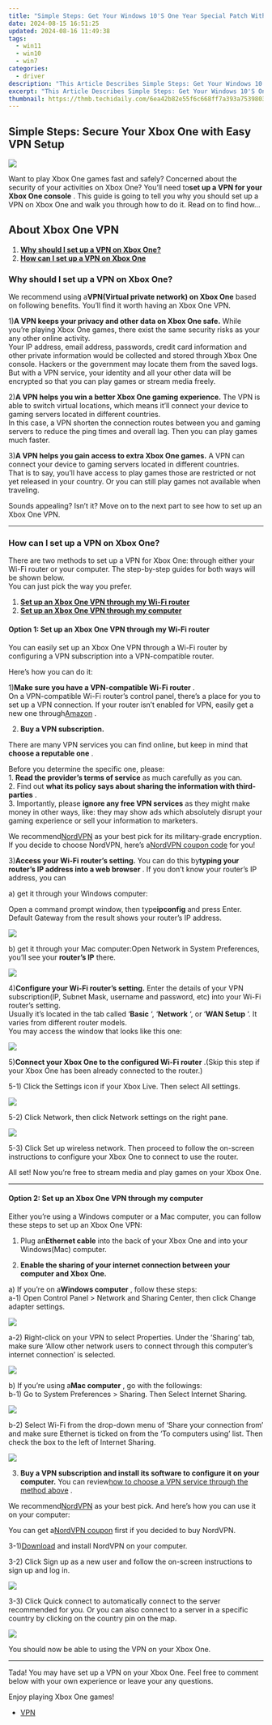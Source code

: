 ```yaml
---
title: "Simple Steps: Get Your Windows 10'S One Year Special Patch Without Hiccups"
date: 2024-08-15 16:51:25
updated: 2024-08-16 11:49:38
tags:
  - win11
  - win10
  - win7
categories:
  - driver
description: "This Article Describes Simple Steps: Get Your Windows 10'S One Year Special Patch Without Hiccups"
excerpt: "This Article Describes Simple Steps: Get Your Windows 10'S One Year Special Patch Without Hiccups"
thumbnail: https://thmb.techidaily.com/6ea42b82e55f6c668ff7a393a7539803912a1c23ef44a3dc870ec2d24d91150f.jpg
---
```


## Simple Steps: Secure Your Xbox One with Easy VPN Setup

![](https://images.drivereasy.com/wp-content/uploads/2019/01/Snap2.png)

 Want to play Xbox One games fast and safely? Concerned about the security of your activities on Xbox One? You’ll need to**set up a VPN for your Xbox One console** . This guide is going to tell you why you should set up a VPN on Xbox One and walk you through how to do it. Read on to find how…

## About Xbox One VPN

1. **[Why should I set up a VPN on Xbox One?](https://tools.techidaily.com/drivereasy/download/)**
2. **[How can I set up a VPN on Xbox One](https://tools.techidaily.com/drivereasy/download/)**

### Why should I set up a VPN on Xbox One?

 We recommend using a**VPN(Virtual private network) on Xbox One** based on following benefits. You’ll find it worth having an Xbox One VPN.

 1)**A VPN keeps your privacy and other data on Xbox One safe.**
 While you’re playing Xbox One games, there exist the same security risks as your any other online activity.  
 Your IP address, email address, passwords, credit card information and other private information would be collected and stored through Xbox One console. Hackers or the government may locate them from the saved logs.  
 But with a VPN service, your identity and all your other data will be encrypted so that you can play games or stream media freely.

 2)**A VPN helps you win a better Xbox One gaming experience.**
 The VPN is able to switch virtual locations, which means it’ll connect your device to gaming servers located in different countries.  
 In this case, a VPN shorten the connection routes between you and gaming servers to reduce the ping times and overall lag. Then you can play games much faster.

 3)**A VPN helps you gain access to extra Xbox One games.**
 A VPN can connect your device to gaming servers located in different countries.  
 That is to say, you’ll have access to play games those are restricted or not yet released in your country. Or you can still play games not available when traveling.

 Sounds appealing? Isn’t it? Move on to the next part to see how to set up an Xbox One VPN.

---

### How can I set up a VPN on Xbox One?

 There are two methods to set up a VPN for Xbox One: through either your Wi-Fi router or your computer. The step-by-step guides for both ways will be shown below.  
 You can just pick the way you prefer.

1. **[Set up an Xbox One VPN through my Wi-Fi router](https://tools.techidaily.com/drivereasy/download/)**
2. **[Set up an Xbox One VPN through my computer](https://tools.techidaily.com/drivereasy/download/)**

#### Option 1: Set up an Xbox One VPN through my Wi-Fi router

 You can easily set up an Xbox One VPN through a Wi-Fi router by configuring a VPN subscription into a VPN-compatible router.

Here’s how you can do it:

 1)**Make sure you have a VPN-compatible Wi-Fi router** .  
 On a VPN-compatible Wi-Fi router’s control panel, there’s a place for you to set up a VPN connection. If your router isn’t enabled for VPN, easily get a new one through[Amazon](https://www.amazon.com/Linksys-Dual-Band-Wireless-Tri-Stream-WRT3200ACM/dp/B01JOXW3YE/&tag=easeware-aprilcai-20) .

 2) **Buy a VPN subscription.**

 There are many VPN services you can find online, but keep in mind that **choose a reputable one** .

 Before you determine the specific one, please:  
 1\. **Read the provider’s terms of service** as much carefully as you can.  
 2\. Find out   **what its policy says about sharing the information with third-parties** .  
 3\. Importantly, please **ignore any free VPN services** as they might make money in other ways, like: they may show ads which absolutely disrupt your gaming experience or sell your information to marketers.

 We recommend[NordVPN](https://tools.techidaily.com/drivereasy/download/) as your best pick for its military-grade encryption. If you decide to choose NordVPN, here’s a[NordVPN coupon code](https://tools.techidaily.com/drivereasy/download/) for you!

 3)**Access your Wi-Fi router’s setting.**
 You can do this by**typing your router’s IP address into a web browser** . If you don’t know your router’s IP address, you can

a) get it through your Windows computer:

 Open a command prompt window, then type**ipconfig** and press Enter. Default Gateway from the result shows your router’s IP address.

![](https://images.drivereasy.com/wp-content/uploads/2019/01/img_5c331742ed51d.jpg)

 b) get it through your Mac computer:Open Network in System Preferences, you’ll see your **router’s IP** there.

![](https://images.drivereasy.com/wp-content/uploads/2019/01/img_5c331b51871bd.jpg)

 4)**Configure your Wi-Fi router’s setting.**
 Enter the details of your VPN subscription(IP, Subnet Mask, username and password, etc) into your Wi-Fi router’s setting.  
 Usually it’s located in the tab called ‘**Basic** ‘, ‘**Network** ‘, or ‘**WAN Setup** ‘. It varies from different router models.  
 You may access the window that looks like this one:

![](https://images.drivereasy.com/wp-content/uploads/2019/01/img_5c3327633bb2e.jpg)

 5)**Connect your Xbox One to the configured Wi-Fi router** .(Skip this step if your Xbox One has been already connected to the router.)

5-1) Click the Settings icon if your Xbox Live. Then select All settings.

![](https://images.drivereasy.com/wp-content/uploads/2017/08/img_599fd64c60dd4.png)

5-2) Click Network, then click Network settings on the right pane.

![](https://images.drivereasy.com/wp-content/uploads/2017/08/img_599fd828a1cb4.png)

 5-3) Click Set up wireless network. Then proceed to follow the on-screen instructions to configure your Xbox One to connect to use the router.

 All set! Now you’re free to stream media and play games on your Xbox One.

---

#### Option 2: Set up an Xbox One VPN through my computer

 Either you’re using a Windows computer or a Mac computer, you can follow these steps to set up an Xbox One VPN:

 1) Plug an**Ethernet cable** into the back of your Xbox One and into your Windows(Mac) computer.

 2) **Enable the sharing of your internet connection between your computer and Xbox One.**

 a) If you’re on a**Windows computer** , follow these steps:  
 a-1) Open Control Panel > Network and Sharing Center, then click Change adapter settings.

![](https://images.drivereasy.com/wp-content/uploads/2019/01/img_5c3322be6ce67.jpg)

 a-2) Right-click on your VPN to select Properties. Under the ‘Sharing’ tab, make sure ‘Allow other network users to connect through this computer’s internet connection’ is selected.

![](https://images.drivereasy.com/wp-content/uploads/2019/01/img_5c3323106f846.jpg)

 b) If you’re using a**Mac computer** , go with the followings:  
 b-1) Go to System Preferences > Sharing. Then Select Internet Sharing.

![](https://images.drivereasy.com/wp-content/uploads/2019/01/img_5c3323c40498f.jpg)

 b-2) Select Wi-Fi from the drop-down menu of ‘Share your connection from’ and make sure Ethernet is ticked on from the ‘To computers using’ list. Then check the box to the left of Internet Sharing.

![](https://images.drivereasy.com/wp-content/uploads/2019/01/img_5c33250282eb8.jpg)

 3) **Buy a VPN subscription and install its software to configure it on your computer.** You can review[how to choose a VPN service through the method above](https://tools.techidaily.com/drivereasy/download/) .

 We recommend[NordVPN](https://tools.techidaily.com/drivereasy/download/) as your best pick. And here’s how you can use it on your computer:

 You can get a[NordVPN coupon](https://tools.techidaily.com/drivereasy/download/) first if you decided to buy NordVPN.

 3-1)[Download](https://tools.techidaily.com/drivereasy/download/) and install NordVPN on your computer.

 3-2) Click Sign up as a new user and follow the on-screen instructions to sign up and log in.

![](https://images.drivereasy.com/wp-content/uploads/2018/12/img_5c04f8c899a82.jpg)

 3-3) Click Quick connect to automatically connect to the server recommended for you. Or you can also connect to a server in a specific country by clicking on the country pin on the map.

![](https://images.drivereasy.com/wp-content/uploads/2018/12/img_5c04f8af87822.jpg)

You should now be able to using the VPN on your Xbox One.

---

 Tada! You may have set up a VPN on your Xbox One. Feel free to comment below with your own experience or leave your any questions.

Enjoy playing Xbox One games!

* [VPN](https://tools.techidaily.com/drivereasy/download/)

<ins class="adsbygoogle"
     style="display:block"
     data-ad-format="autorelaxed"
     data-ad-client="ca-pub-7571918770474297"
     data-ad-slot="1223367746"></ins>



<ins class="adsbygoogle"
     style="display:block"
     data-ad-client="ca-pub-7571918770474297"
     data-ad-slot="8358498916"
     data-ad-format="auto"
     data-full-width-responsive="true"></ins>
